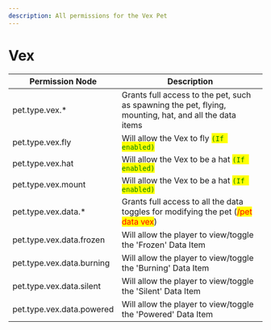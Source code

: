 ```yaml
---
description: All permissions for the Vex Pet
---
```



# Vex
| Permission Node | Description |
| - | - |
| pet.type.vex.* | Grants full access to the pet, such as spawning the pet, flying, mounting, hat, and all the data items |
| pet.type.vex.fly | Will allow the Vex to fly <mark style="color:green;">`(If enabled)`</mark> |
| pet.type.vex.hat | Will allow the Vex to be a hat <mark style="color:green;">`(If enabled)`</mark> |
| pet.type.vex.mount | Will allow the Vex to be a hat <mark style="color:green;">`(If enabled)`</mark> |
| pet.type.vex.data.* | Grants full access to all the data toggles for modifying the pet (<mark style="color:red;">/pet data vex</mark>) |
| pet.type.vex.data.frozen | Will allow the player to view/toggle the 'Frozen' Data Item |
| pet.type.vex.data.burning | Will allow the player to view/toggle the 'Burning' Data Item |
| pet.type.vex.data.silent | Will allow the player to view/toggle the 'Silent' Data Item |
| pet.type.vex.data.powered | Will allow the player to view/toggle the 'Powered' Data Item |

